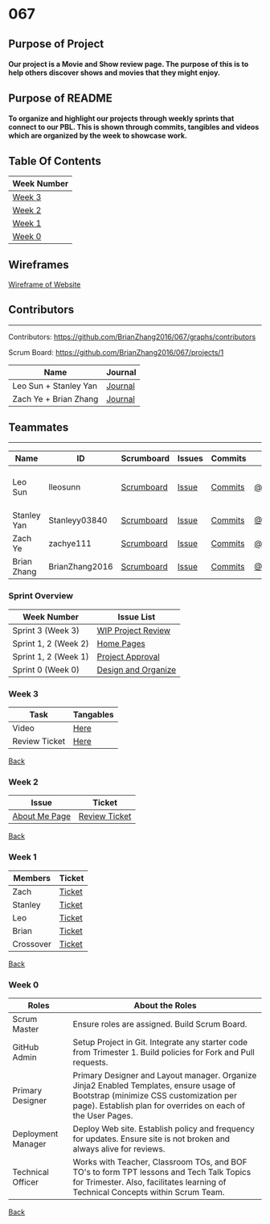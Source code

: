 # 067

## Purpose of Project
#### Our project is a Movie and Show review page. The purpose of this is to help others discover shows and movies that they might enjoy. 

## Purpose of README
#### To organize and highlight our projects through weekly sprints that connect to our PBL. This is shown through commits, tangibles and videos which are organized by the week to showcase work.

## Table Of Contents
| Week Number |
| ------------- | 
| [Week 3](#Week-3)    | 
| [Week 2](#Week-2)    |  
| [Week 1](#Week-1)   |   
| [Week 0](#Week-0)    |   


## Wireframes
[Wireframe of Website](https://docs.google.com/document/d/117YVkBIJcQRaG9IsARubCS8t9pKdKBII1ujNwGlKgfk/edit?usp=sharing)


## Contributors
---------------------------------------

Contributors: https://github.com/BrianZhang2016/067/graphs/contributors

Scrum Board: https://github.com/BrianZhang2016/067/projects/1

| Name             | Journal                                                                                                      |
| ---------------- | ------------------------------------------------------------------------------------------------------------ |
| Leo Sun + Stanley Yan | [Journal](https://docs.google.com/document/d/1RjCabf4uYDJ0jTDEKXNHbvnHPhlOszNcla_7WAyO1Cg/edit?usp=sharing) |
| Zach Ye + Brian Zhang | [Journal](https://docs.google.com/document/d/1jcKg-ePg4ypQtN7OBywRdvh7gPhAji-Yp8DZ7MjgxEw/edit?usp=sharing) |

## Teammates
---------------------------------------
| Name             | ID              | Scrumboard                                                                   | Issues |Commits  | Profile          | Roles | 
| ---------------- | --------------- | ---------------------------------------------------------------------------- | ------ |----------- | ---------------- | ----- |
| Leo Sun  | lleosunn     | [Scrumboard](https://github.com/BrianZhang2016/067/projects/1?card_filter_query=assignee%3Alleosunn) | [Issue](https://github.com/BrianZhang2016/067/issues?q=assignee%3Alleosunn) | [Commits](https://github.com/BrianZhang2016/067/commits?author=lleosunn)         | [@lleosunn](https://github.com/lleosunn)     | Technical Officer and Deployment Manager | 
| Stanley Yan | Stanleyy03840 | [Scrumboard](https://github.com/BrianZhang2016/067/projects/1?card_filter_query=assignee%3Astanleyy03840) | [Issue](https://github.com/BrianZhang2016/067/issues?q=assignee%3AStanleyy03840) | [Commits](https://github.com/BrianZhang2016/067/commits?author=Stanleyy03840)         | [@Stanleyy03840](https://github.com/Stanleyy03840) | Primary Designer | 
| Zach Ye    | zachye111          | [Scrumboard](https://github.com/BrianZhang2016/067/projects/1?card_filter_query=assignee%3Azachye111) | [Issue](https://github.com/BrianZhang2016/067/issues?q=assignee%3Azachye111) | [Commits](https://github.com/BrianZhang2016/067/commits?author=zachye111)         | [@zachye111](https://github.com/zachye111)          | Scrum Master | 
| Brian Zhang      | BrianZhang2016  | [Scrumboard](https://github.com/Reinhardtlotter/flask_portfolio/projects/1?card_filter_query=assignee%3Abrianzhang2016) | [Issue](https://github.com/Reinhardtlotter/flask_portfolio/issues?q=assignee%3ABrianZhang2016) | [Commits](https://github.com/Reinhardtlotter/flask_portfolio/commits?author=BrianZhang2016)          | [@BrianZhang2016](https://github.com/BrianZhang2016)  | Github Admin | 


### Sprint Overview
| Week Number | Issue List                                              |
| ------------- | -------------------------------------------------------------------------|
| Sprint 3 (Week 3)   |     [WIP Project Review](https://github.com/BrianZhang2016/067/issues?q=is%3Aissue+label%3A%22Week+3+WIP+Project+Review%22+)        |
| Sprint 1, 2 (Week 2)   |     [Home Pages](https://github.com/BrianZhang2016/067/issues?q=is%3Aissue+label%3A%22Week+2+Home+Pages%22)        |
| Sprint 1, 2 (Week 1)   |     [Project Approval](https://github.com/BrianZhang2016/067/issues?q=is%3Aissue+label%3A%22Week+1+Project+Approval%22)       |
| Sprint 0 (Week 0)   |     [Design and Organize](https://github.com/BrianZhang2016/067/issues?q=is%3Aissue+label%3A%22Week+0+Design+and+Organize%22)       |

### Week 3
| Task | Tangables | 
| ------------- | -------------------------------------------------------------|
| Video | [Here](https://youtu.be/w-4idyFU6Pg) | 
| Review Ticket | [Here](https://youtu.be/w-4idyFU6Pg) | 



[Back](#Table-Of-Contents) 

### Week 2

| Issue  | Ticket |
| ------------- | -------------------------------------------------------------------------|
| [About Me Page](https://github.com/BrianZhang2016/067/issues/5)  | [Review Ticket](https://github.com/BrianZhang2016/067/issues/34) |

[Back](#Table-Of-Contents) 

### Week 1
| Members | Ticket |
| ------------- | -------------------------------------------------------------|
| Zach | [Ticket](https://github.com/BrianZhang2016/067/issues?q=]is%3Aissue+label%3A%22Week+1+Project+Approval%22+assignee%3Azachye111) | 
| Stanley | [Ticket](https://github.com/BrianZhang2016/067/issues?q=is%3Aissue+label%3A%22Week+1+Project+Approval%22+assignee%3AStanleyy03840) |
| Leo | [Ticket](https://github.com/BrianZhang2016/067/issues?q=is%3Aissue+label%3A%22Week+1+Project+Approval%22+assignee%3Alleosunn) |
| Brian | [Ticket](https://github.com/BrianZhang2016/067/issues?q=is%3Aissue+label%3A%22Week+1+Project+Approval%22+assignee%3ABrianZhang2016) |
| Crossover | [Ticket](https://github.com/BrianZhang2016/067/issues/12) |

[Back](#Table-Of-Contents) 

### Week 0
| Roles   | About the Roles | 
| ------------- | -------------------------------------------------------------|
| Scrum Master | Ensure roles are assigned.  Build Scrum Board.   | 
| GitHub Admin | Setup Project in Git.  Integrate any starter code from Trimester 1.  Build policies for Fork and Pull requests. |
| Primary Designer | Primary Designer and Layout manager.  Organize Jinja2 Enabled Templates, ensure usage of Bootstrap (minimize CSS customization per page).  Establish plan for overrides on each of the User Pages. |
| Deployment Manager | Deploy Web site.  Establish policy and frequency for updates.  Ensure site is not broken and always alive for reviews. |
| Technical Officer | Works with Teacher, Classroom TOs, and BOF TO's to form TPT lessons and Tech Talk Topics for Trimester.  Also, facilitates learning of Technical Concepts within Scrum Team. |

[Back](#Table-Of-Contents) 
